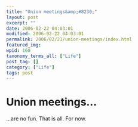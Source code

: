 ```yaml
---
title: "Union meetings&amp;#8230;"
layout: post
excerpt: ""
date: 2006-02-22 04:03:01
modified: 2006-02-22 04:03:01
permalink: 2006/02/21/union-meetings/index.html
featured_img: 
wpid: 160
taxonomy_terms_all: ["Life"]
post_tag: []
category: ["Life"]
tags: post
---
```


# Union meetings&#8230;

…are no fun. That is all. For now.
